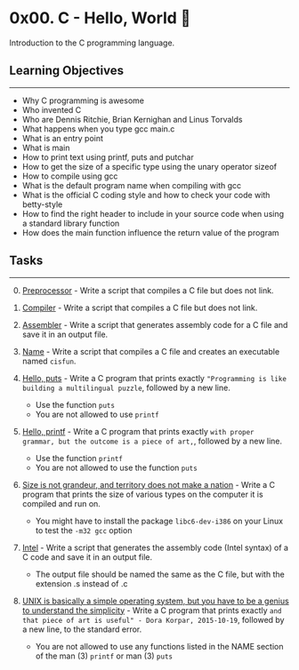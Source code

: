 # 0x00. C - Hello, World 👋

Introduction to the C programming language.

## Learning Objectives

---

- Why C programming is awesome
- Who invented C
- Who are Dennis Ritchie, Brian Kernighan and Linus Torvalds
- What happens when you type gcc main.c
- What is an entry point
- What is main
- How to print text using printf, puts and putchar
- How to get the size of a specific type using the unary operator sizeof
- How to compile using gcc
- What is the default program name when compiling with gcc
- What is the official C coding style and how to check your code with betty-style
- How to find the right header to include in your source code when using a standard library function
- How does the main function influence the return value of the program

## Tasks

---

0. [Preprocessor](https://github.com/Adeniyii/alx-low_level_programming/blob/main/0x00-hello_world/0-preprocessor) - Write a script that compiles a C file but does not link.
1. [Compiler](https://github.com/Adeniyii/alx-low_level_programming/blob/main/0x00-hello_world/1-compiler) - Write a script that compiles a C file but does not link.
2. [Assembler](https://github.com/Adeniyii/alx-low_level_programming/blob/main/0x00-hello_world/2-assembler) - Write a script that generates assembly code for a C file and save it in an output file.
3. [Name](https://github.com/Adeniyii/alx-low_level_programming/blob/main/0x00-hello_world/3-name) - Write a script that compiles a C file and creates an executable named `cisfun`.
4. [Hello, puts](https://github.com/Adeniyii/alx-low_level_programming/blob/main/0x00-hello_world/4-puts.c) - Write a C program that prints exactly `"Programming is like building a multilingual puzzle`, followed by a new line.
   - Use the function `puts`
   - You are not allowed to use `printf`

5. [Hello, printf](https://github.com/Adeniyii/alx-low_level_programming/blob/main/0x00-hello_world/5-printf.c) - Write a C program that prints exactly `with proper grammar, but the outcome is a piece of art,`, followed by a new line.
   - Use the function `printf`
   - You are not allowed to use the function `puts`

6. [Size is not grandeur, and territory does not make a nation](https://github.com/Adeniyii/alx-low_level_programming/blob/main/0x00-hello_world/6-size.c) - Write a C program that prints the size of various types on the computer it is compiled and run on.
   - You might have to install the package `libc6-dev-i386` on your Linux to test the `-m32 gcc` option

7. [Intel](https://github.com/Adeniyii/alx-low_level_programming/blob/main/0x00-hello_world/100-intel) - Write a script that generates the assembly code (Intel syntax) of a C code and save it in an output file.
   - The output file should be named the same as the C file, but with the extension .s instead of .c

8. [UNIX is basically a simple operating system, but you have to be a genius to understand the simplicity](https://github.com/Adeniyii/alx-low_level_programming/blob/main/0x00-hello_world/101-quote.c) - Write a C program that prints exactly `and that piece of art is useful" - Dora Korpar, 2015-10-19`, followed by a new line, to the standard error.
   - You are not allowed to use any functions listed in the NAME section of the man (3) `printf` or man (3) `puts`
